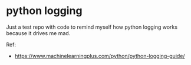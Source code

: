 # python logging

Just a test repo with code to remind myself how python logging works because it drives me mad.

Ref:
 * https://www.machinelearningplus.com/python/python-logging-guide/
